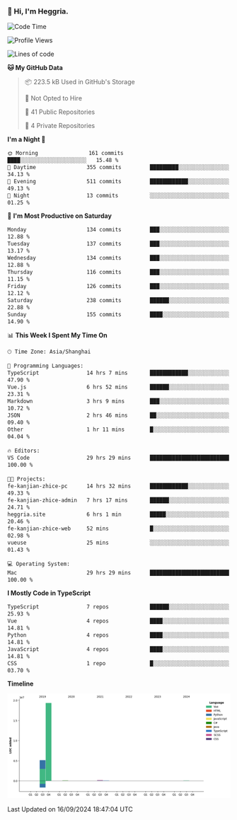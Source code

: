### 👋 Hi, I'm Heggria.

<!--START_SECTION:waka-->
![Code Time](http://img.shields.io/badge/Code%20Time-642%20hrs%2019%20mins-blue)

![Profile Views](http://img.shields.io/badge/Profile%20Views-8-blue)

![Lines of code](https://img.shields.io/badge/From%20Hello%20World%20I%27ve%20Written-24.8%20million%20lines%20of%20code-blue)

**🐱 My GitHub Data** 

> 📦 223.5 kB Used in GitHub's Storage 
 > 
> 🚫 Not Opted to Hire
 > 
> 📜 41 Public Repositories 
 > 
> 🔑 4 Private Repositories 
 > 
**I'm a Night 🦉** 

```text
🌞 Morning                161 commits         ████░░░░░░░░░░░░░░░░░░░░░   15.48 % 
🌆 Daytime                355 commits         █████████░░░░░░░░░░░░░░░░   34.13 % 
🌃 Evening                511 commits         ████████████░░░░░░░░░░░░░   49.13 % 
🌙 Night                  13 commits          ░░░░░░░░░░░░░░░░░░░░░░░░░   01.25 % 
```
📅 **I'm Most Productive on Saturday** 

```text
Monday                   134 commits         ███░░░░░░░░░░░░░░░░░░░░░░   12.88 % 
Tuesday                  137 commits         ███░░░░░░░░░░░░░░░░░░░░░░   13.17 % 
Wednesday                134 commits         ███░░░░░░░░░░░░░░░░░░░░░░   12.88 % 
Thursday                 116 commits         ███░░░░░░░░░░░░░░░░░░░░░░   11.15 % 
Friday                   126 commits         ███░░░░░░░░░░░░░░░░░░░░░░   12.12 % 
Saturday                 238 commits         ██████░░░░░░░░░░░░░░░░░░░   22.88 % 
Sunday                   155 commits         ████░░░░░░░░░░░░░░░░░░░░░   14.90 % 
```


📊 **This Week I Spent My Time On** 

```text
🕑︎ Time Zone: Asia/Shanghai

💬 Programming Languages: 
TypeScript               14 hrs 7 mins       ████████████░░░░░░░░░░░░░   47.90 % 
Vue.js                   6 hrs 52 mins       ██████░░░░░░░░░░░░░░░░░░░   23.31 % 
Markdown                 3 hrs 9 mins        ███░░░░░░░░░░░░░░░░░░░░░░   10.72 % 
JSON                     2 hrs 46 mins       ██░░░░░░░░░░░░░░░░░░░░░░░   09.40 % 
Other                    1 hr 11 mins        █░░░░░░░░░░░░░░░░░░░░░░░░   04.04 % 

🔥 Editors: 
VS Code                  29 hrs 29 mins      █████████████████████████   100.00 % 

🐱‍💻 Projects: 
fe-kanjian-zhice-pc      14 hrs 32 mins      ████████████░░░░░░░░░░░░░   49.33 % 
fe-kanjian-zhice-admin   7 hrs 17 mins       ██████░░░░░░░░░░░░░░░░░░░   24.71 % 
heggria.site             6 hrs 1 min         █████░░░░░░░░░░░░░░░░░░░░   20.46 % 
fe-kanjian-zhice-web     52 mins             █░░░░░░░░░░░░░░░░░░░░░░░░   02.98 % 
vueuse                   25 mins             ░░░░░░░░░░░░░░░░░░░░░░░░░   01.43 % 

💻 Operating System: 
Mac                      29 hrs 29 mins      █████████████████████████   100.00 % 
```

**I Mostly Code in TypeScript** 

```text
TypeScript               7 repos             ██████░░░░░░░░░░░░░░░░░░░   25.93 % 
Vue                      4 repos             ████░░░░░░░░░░░░░░░░░░░░░   14.81 % 
Python                   4 repos             ████░░░░░░░░░░░░░░░░░░░░░   14.81 % 
JavaScript               4 repos             ████░░░░░░░░░░░░░░░░░░░░░   14.81 % 
CSS                      1 repo              █░░░░░░░░░░░░░░░░░░░░░░░░   03.70 % 
```



**Timeline**

![Lines of Code chart](https://raw.githubusercontent.com/Heggria/Heggria/main/assets/bar_graph.png)


 Last Updated on 16/09/2024 18:47:04 UTC
<!--END_SECTION:waka-->
